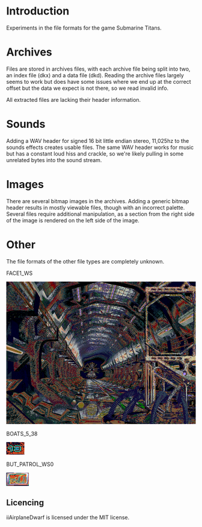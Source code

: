 # Introduction
Experiments in the file formats for the game Submarine Titans.

# Archives
Files are stored in archives files, with each archive file being split into two, an index file (dkx) and a data file (dkd).
Reading the archive files largely seems to work but does have some issues where we end up at the correct offset but the data we expect is not there, so we read invalid info.

All extracted files are lacking their header information.

# Sounds
Adding a WAV header for signed 16 bit little endian stereo, 11,025hz to the sounds effects creates usable files.
The same WAV header works for music but has a constant loud hiss and crackle, so we're likely pulling in some unrelated bytes into the sound stream.

# Images
There are several bitmap images in the archives. Adding a generic bitmap header results in mostly viewable files, though with an incorrect palette.
Several files require additional manipulation, as a section from the right side of the image is rendered on the left side of the image.

# Other
The file formats of the other file types are completely unknown.

FACE1_WS

![FACE1_WS](resources/FACE1_WS.png)


BOATS_5_38

![BOATS_5_38](resources/BOATS_5_38.png)

BUT_PATROL_WS0

![BUT_PATROL_WS0](resources/BUT_PATROL_WS0.png)

## Licencing

iiAirplaneDwarf is licensed under the MIT license.